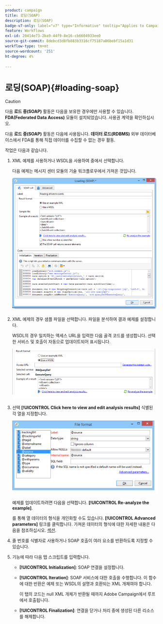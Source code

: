 ```yaml
---
product: campaign
title: 로딩(SOAP)
description: 로딩(SOAP)
badge-v7-only: label="v7" type="Informative" tooltip="Applies to Campaign Classic v7 only"
feature: Workflows
exl-id: 20414e73-2ba9-44f9-8e16-cb6604933ee0
source-git-commit: 8debcd3d8fb883b3316cf75187a86bebf15a1d31
workflow-type: tm+mt
source-wordcount: '251'
ht-degree: 4%

---
```


# 로딩(SOAP){#loading-soap}



>[!CAUTION]
>
>다음 **로드 중(SOAP)** 활동은 다음을 보유한 경우에만 사용할 수 있습니다. **FDA(Federated Data Access)** 모듈이 설치되었습니다. 사용권 계약을 확인하십시오.

다음 **로드 중(SOAP)** 활동은 다음에 사용됩니다. **데이터 로드(RDBMS)** 외부 데이터베이스에서 FDA를 통해 직접 데이터를 수집할 수 없는 경우 활동.

작업은 다음과 같습니다.

1. XML 예제를 사용하거나 WSDL을 사용하여 중에서 선택합니다.

   다음 예제는 메시지 센터 모듈의 기술 워크플로우에서 가져온 것입니다.

   ![](assets/load_soap_002.png)

1. XML 예제의 경우 샘플 파일을 선택합니다. 파일을 분석하여 결과 예제를 설정합니다.

   WSDL의 경우 일치하는 액세스 URL을 입력한 다음 골격 코드를 생성합니다. 선택한 서비스 및 호출이 자동으로 업데이트되어 표시됩니다.

   ![](assets/soap_load_003.png)

1. 선택 **[!UICONTROL Click here to view and edit analysis results]** 식별된 각 열을 지정합니다.

   ![](assets/soap_load_001.png)

   예제를 업데이트하려면 다음을 선택합니다. **[!UICONTROL Re-analyze the example]**.

   를 통해 열 데이터의 형식을 개인화할 수도 있습니다. **[!UICONTROL Advanced parameters]** 링크를 클릭합니다. 가져온 데이터의 형식에 대한 자세한 내용은 다음을 참조하십시오. [섹션](../../platform/using/executing-import-jobs.md).

1. 줄 번호를 식별자로 사용하거나 SOAP 호출이 여러 요소를 반환하도록 지정할 수 있습니다.
1. 기능에 따라 다음 탭 스크립트를 입력합니다.

   * **[!UICONTROL Initialization]**: SOAP 연결을 설정합니다.
   * **[!UICONTROL Iteration]**: SOAP 서비스에 대한 호출을 수행합니다. 이 함수에 대한 반환은 예제 또는 WSDL의 설명과 호환되는 XML 개체여야 합니다.

      이 탭의 코드는 null XML 개체가 반환될 때까지 Adobe Campaign에서 루프에서 호출됩니다.

   * **[!UICONTROL Finalization]**: 연결을 닫거나 처리 중에 생성된 다른 리소스를 해제합니다.
